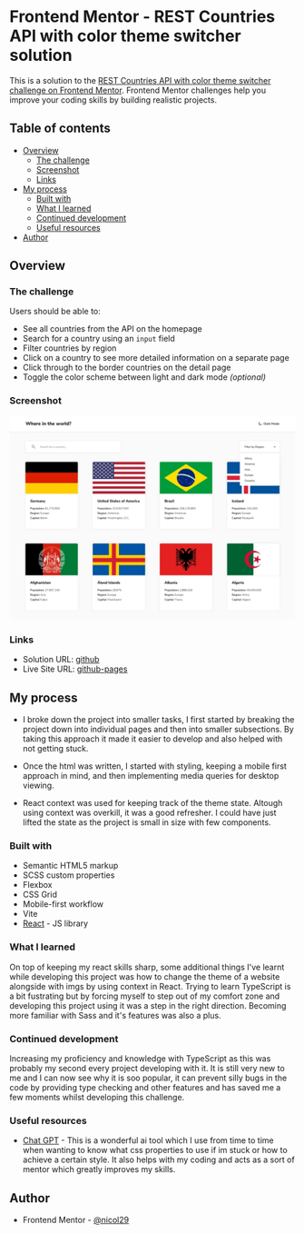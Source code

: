 # Frontend Mentor - REST Countries API with color theme switcher solution

This is a solution to the [REST Countries API with color theme switcher challenge on Frontend Mentor](https://www.frontendmentor.io/challenges/rest-countries-api-with-color-theme-switcher-5cacc469fec04111f7b848ca). Frontend Mentor challenges help you improve your coding skills by building realistic projects. 

## Table of contents

- [Overview](#overview)
  - [The challenge](#the-challenge)
  - [Screenshot](#screenshot)
  - [Links](#links)
- [My process](#my-process)
  - [Built with](#built-with)
  - [What I learned](#what-i-learned)
  - [Continued development](#continued-development)
  - [Useful resources](#useful-resources)
- [Author](#author)

## Overview

### The challenge

Users should be able to:

- See all countries from the API on the homepage
- Search for a country using an `input` field
- Filter countries by region
- Click on a country to see more detailed information on a separate page
- Click through to the border countries on the detail page
- Toggle the color scheme between light and dark mode *(optional)*

### Screenshot

![](./screenshots/desktop-design-home-light.jpg)

### Links

- Solution URL: [github](https://github.com/nicol29/rest-countries-fm)
- Live Site URL: [github-pages](https://nicol29.github.io/rest-countries-fm/)

## My process

- I broke down the project into smaller tasks, I first started by breaking the project down into individual pages and then into smaller subsections. By taking this approach it made it easier to develop and also helped with not getting stuck.

- Once the html was written, I started with styling, keeping a mobile first approach in mind, and then implementing media queries for desktop viewing.

- React context was used for keeping track of the theme state. Altough using context was overkill, it was a good refresher. I could have just lifted the state as the project is small in size with few components.

### Built with

- Semantic HTML5 markup
- SCSS custom properties
- Flexbox
- CSS Grid
- Mobile-first workflow
- Vite
- [React](https://reactjs.org/) - JS library

### What I learned

On top of keeping my react skills sharp, some additional things I've learnt while developing this project was how to change the theme of a website alongside with imgs by using context in React. Trying to learn TypeScript is a bit fustrating but by forcing myself to step out of my comfort zone and developing this project using it was a step in the right direction. Becoming more familiar with Sass and it's features was also a plus.

### Continued development

Increasing my proficiency and knowledge with TypeScript as this was probably my second every project developing with it. It is still very new to me and I can now see why it is soo popular, it can prevent silly bugs in the code by providing type checking and other features and has saved me a few moments whilst developing this challenge.

### Useful resources

- [Chat GPT](https://chat.openai.com/) - This is a wonderful ai tool which I use from time to time when wanting to know what css properties to use if im stuck or how to achieve a certain style. It also helps with my coding and acts as a sort of mentor which greatly improves my skills.

## Author

- Frontend Mentor - [@nicol29](https://www.frontendmentor.io/profile/nicol29)
